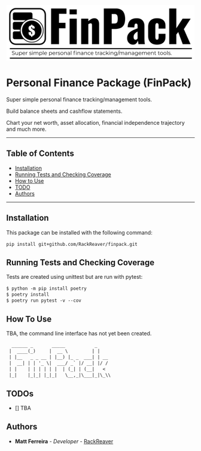 ![Alt text](logo.png?raw=true "logo")

# Personal Finance Package (FinPack)

Super simple personal finance tracking/management tools.

Build balance sheets and cashflow statements.

Chart your net worth, asset allocation, financial independence trajectory and much more.

---

## Table of Contents

- [Installation](#installation)
- [Running Tests and Checking Coverage](#running-tests-and-checking-coverage)
- [How to Use](#how-to-use)
- [TODO](#todos)
- [Authors](#authors)

---

## Installation

This package can be installed with the following command:

```
pip install git+github.com/RackReaver/finpack.git
```

## Running Tests and Checking Coverage

Tests are created using unittest but are run with pytest:

```
$ python -m pip install poetry
$ poetry install
$ poetry run pytest -v --cov
```

## How To Use

TBA, the command line interface has not yet been created.

```
  ______ _       _____           _
 |  ____(_)     |  __ \         | |
 | |__   _ _ __ | |__) |_ _  ___| | __
 |  __| | | '_ \|  ___/ _` |/ __| |/ /
 | |    | | | | | |  | (_| | (__|   <
 |_|    |_|_| |_|_|   \__,_|\___|_|\_\\
```

## TODOs

- [] TBA

## Authors

- **Matt Ferreira** - _Developer_ - [RackReaver](https://github.com/RackReaver)
